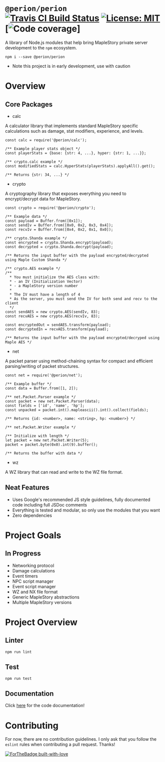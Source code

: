 # `@perion/perion` [![Travis CI Build Status](https://travis-ci.org/jonnylin13/perion.svg?branch=master)](https://github.com/jonnylin13) [![License: MIT](https://img.shields.io/badge/License-MIT-yellow.svg)](https://opensource.org/licenses/MIT) [![Code coverage](https://img.shields.io/badge/min%20coverage-90%25-green)]

A library of Node.js modules that help bring MapleStory private server development to the `npm` ecosystem.
```
npm i --save @perion/perion
```
* Note this project is in early development, use with caution

# Overview

## Core Packages

* calc

A calculator library that implements standard MapleStory specific calculations such as damage, stat modifiers, experience, and levels.
```node
const calc = require('@perion/calc');

/** Example player stats object */
const playerStats = {base: {str: 4, ...}, hyper: {str: 1, ...}};

/** crypto.calc example */
const modifiedStats = calc.HyperStats(playerStats).applyAll().get();

/** Returns {str: 34, ...} */
```

* crypto

A cryptography library that exposes everything you need to encrypt/decrypt data for MapleStory.
```node
const crypto = require('@perion/crypto');

/** Example data */
const payload = Buffer.from([0x1]);
const sendIv = Buffer.from([0x0, 0x2, 0x3, 0x4]);
const recvIv = Buffer.from([0x4, 0x2, 0x1, 0x0]);

/** crypto.Shanda example */
const encrypted = crypto.Shanda.encrypt(payload);
const decrypted = crypto.Shanda.decrypt(payload);

/** Returns the input buffer with the payload encrypted/decrypted using Maple Custom Shanda */

/** crypto.AES example */
/**
  * You must initialize the AES class with:
  * - an IV (Initialization Vector)
  * - a MapleStory version number
  *
  * The IV must have a length of 4
  * As the server, you must send the IV for both send and recv to the client
  */
const sendAES = new crypto.AES(sendIv, 83);
const recvAES = new crypto.AES(recvIv, 83);

const encryptedOut = sendAES.transform(payload);
const decryptedIn = recvAES.transform(payload);

/** Returns the input buffer with the payload encrypted/decryped using Maple AES */
```

* net

A packet parser using method-chaining syntax for compact and efficient parsing/writing of packet structures.
```node
const net = require('@perion/net');

/** Example buffer */
const data = Buffer.from([1, 2]);

/** net.Packet.Parser example */
const packet = new net.Packet.Parser(data);
const fields = ['id', 'name', 'hp'];
const unpacked = packet.int().mapleascii().int().collect(fields);

/** Returns {id: <number>, name: <string>, hp: <number>} */

/** net.Packet.Writer example */

/** Initialize with length */
let packet = new net.Packet.Writer(5);
packet = packet.byte(0x0).int(9).buffer();

/** Returns the buffer with data */

```

* wz

A WZ library that can read and write to the WZ file format.

## Neat Features

* Uses Google's recommended JS style guidelines, fully documented code including full JSDoc comments
* Everything is tested and modular, so only use the modules that you want
* Zero dependencies

# Project Goals

## In Progress

* Networking protocol
* Damage calculations
* Event timers
* NPC script manager
* Event script manager
* WZ and NX file format
* Generic MapleStory abstractions
* Multiple MapleStory versions

# Project Overview

## Linter
```
npm run lint
```
## Test
```
npm run test
```
## Documentation
Click [here](https://jonnylin13.github.io/perion/) for the code documentation!

# Contributing
For now, there are no contribution guidelines. I only ask that you follow the `eslint` rules when contributing a pull request. Thanks!

[![ForTheBadge built-with-love](http://ForTheBadge.com/images/badges/built-with-love.svg)](https://GitHub.com/Naereen/)